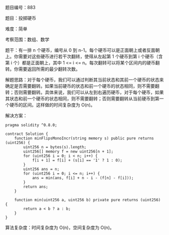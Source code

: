 题目编号：883

题目：投掷硬币

难度：简单

考察范围：数组、数学

题干：有一排 n 个硬币，编号从 0 到 n-1。每个硬币可以是正面朝上或者反面朝上。你需要对这些硬币进行若干次翻转，使得从左起第 1 个硬币到第 i 个硬币（含第 i 个）都是正面朝上，其中 1 <= i <= n。每次翻转可以将某个区间内的硬币翻转。你需要返回所需的最少翻转次数。

解题思路：对于每个硬币，我们可以通过判断其当前状态和其前一个硬币的状态来确定是否需要翻转。如果当前硬币的状态和前一个硬币的状态相同，则不需要翻转；否则需要翻转。具体来说，我们可以从左到右遍历硬币，对于每个硬币，如果其状态和前一个硬币的状态相同，则不需要翻转；否则需要翻转从当前硬币到第一个硬币的区间。这样做的时间复杂度为 O(n)。

解决方案：

```solidity
pragma solidity ^0.8.0;

contract Solution {
    function minFlipsMonoIncr(string memory s) public pure returns (uint256) {
        uint256 n = bytes(s).length;
        uint256[] memory f = new uint256[n + 1];
        for (uint256 i = 0; i < n; i++) {
            f[i + 1] = f[i] + (s[i] == '1' ? 1 : 0);
        }
        uint256 ans = n;
        for (uint256 i = 0; i <= n; i++) {
            ans = min(ans, f[i] + n - i - (f[n] - f[i]));
        }
        return ans;
    }

    function min(uint256 a, uint256 b) private pure returns (uint256) {
        return a < b ? a : b;
    }
}
```

算法复杂度：时间复杂度为 O(n)，空间复杂度为 O(n)。